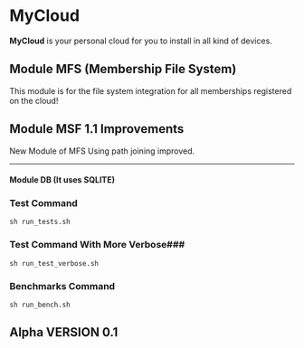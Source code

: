 # MyCloud

**MyCloud** is your personal cloud for you to install in all kind of devices.

## Module MFS (Membership File System) ##

This module is for the file system integration for all memberships registered on the cloud!

## Module MSF 1.1 Improvements ##
New Module of MFS Using path joining improved.

---

#### Module DB (It uses SQLITE) ####

### Test Command ###

``` sh run_tests.sh ```


### Test Command With More Verbose###

``` sh run_test_verbose.sh ```


### Benchmarks Command ###

``` sh run_bench.sh ```

## Alpha VERSION 0.1 ##
